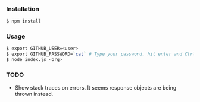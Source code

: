 ### Installation

```bash
$ npm install
```

### Usage

```bash
$ export GITHUB_USER=<user>
$ export GITHUB_PASSWORD=`cat` # Type your password, hit enter and Ctrl+D
$ node index.js <org>
```

### TODO

- Show stack traces on errors. It seems response objects are being thrown instead.
